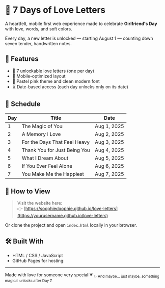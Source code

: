 # 💌 7 Days of Love Letters

A heartfelt, mobile first web experience made to celebrate **Girlfriend's Day** with love, words, and soft colors.

Every day, a new letter is unlocked — starting August 1 — counting down seven tender, handwritten notes.

## 🌸 Features

- 💖 7 unlockable love letters (one per day)
- 📱 Mobile-optimized layout
- 🎨 Pastel pink theme and clean modern font
- ⏳ Date-based access (each day unlocks only on its date)

## 📅 Schedule

| Day | Title                        | Date       |
|-----|------------------------------|------------|
| 1   | The Magic of You             | Aug 1, 2025 |
| 2   | A Memory I Love              | Aug 2, 2025 |
| 3   | For the Days That Feel Heavy| Aug 3, 2025 |
| 4   | Thank You for Just Being You| Aug 4, 2025 |
| 5   | What I Dream About           | Aug 5, 2025 |
| 6   | If You Ever Feel Alone       | Aug 6, 2025 |
| 7   | You Make Me the Happiest     | Aug 7, 2025 |

## 🚀 How to View

> Visit the website here:  
> 👉 [https://soophiedoophie.github.io/love-letters](https://yourusername.github.io/love-letters)

Or clone the project and open `index.html` locally in your browser.

## 🛠️ Built With

- HTML / CSS / JavaScript
- GitHub Pages for hosting

---

Made with love for someone very special 💗 
<sub>✨ And maybe... just maybe, something magical unlocks after Day 7.</sub>
